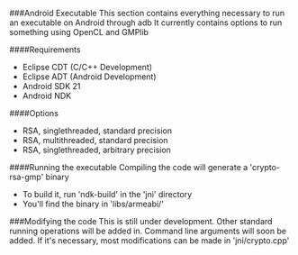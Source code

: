 ###Android Executable
This section contains everything necessary to run an executable on Android through adb
It currently contains options to run something using OpenCL and GMPlib

####Requirements
* Eclipse CDT (C/C++ Development)
* Eclipse ADT (Android Development)
* Android SDK 21
* Android NDK

####Options
* RSA, singlethreaded, standard precision
* RSA, multithreaded, standard precision
* RSA, singlethreaded, arbitrary precision

####Running the executable
Compiling the code will generate a 'crypto-rsa-gmp' binary
* To build it, run 'ndk-build' in the 'jni' directory
* You'll find the binary in 'libs/armeabi/'

###Modifying the code
This is still under development. Other standard running operations will be added in.
Command line arguments will soon be added.
If it's necessary, most modifications can be made in 'jni/crypto.cpp'



